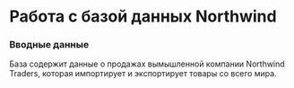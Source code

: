 # Работа с базой данных Northwind

### Вводные данные

База содержит данные о продажах вымышленной компании Northwind Traders, которая импортирует и экспортирует товары со всего мира.
